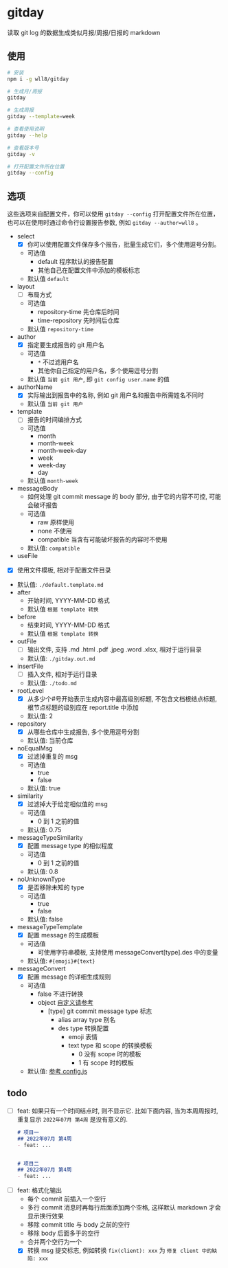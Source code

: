 # gitday
读取 git log 的数据生成类似月报/周报/日报的 markdown  

## 使用
``` sh
# 安装
npm i -g wll8/gitday

# 生成月/周报
gitday

# 生成周报
gitday --template=week

# 查看使用说明
gitday --help

# 查看版本号
gitday -v

# 打开配置文件所在位置
gitday --config
```

## 选项
这些选项来自配置文件，你可以使用 `gitday --config` 打开配置文件所在位置，也可以在使用时通过命令行设置报告参数, 例如 `gitday --author=wll8` 。

- select
  - [x] 你可以使用配置文件保存多个报告，批量生成它们，多个使用逗号分割。
  - 可选值
    - default 程序默认的报告配置
    - 其他自己在配置文件中添加的模板标志
  - 默认值 `default`
- layout
  - [ ] 布局方式
  - 可选值
    - repository-time 先仓库后时间
    - time-repository 先时间后仓库
  - 默认值 `repository-time`
- author
  - [x] 指定要生成报告的 git 用户名
  - 可选值
    - `*` 不过滤用户名
    - 其他你自己指定的用户名，多个使用逗号分割
  - 默认值 `当前 git 用户`, 即 `git config user.name` 的值
- authorName
  - [x] 实际输出到报告中的名称, 例如 git 用户名和报告中所需姓名不同时
  - 默认值 `当前 git 用户`
- template
  - [ ] 报告的时间编排方式
  - 可选值
    - month
    - month-week
    - month-week-day
    - week
    - week-day
    - day
  - 默认值 `month-week`
- messageBody
  - 如何处理 git commit message 的 body 部分, 由于它的内容不可控, 可能会破坏报告
  - 可选值
    - raw 原样使用
    - none 不使用
    - compatible 当含有可能破坏报告的内容时不使用
  - 默认值: `compatible`
- useFile
 - [x] 使用文件模板, 相对于配置文件目录
  - 默认值: `./default.template.md`
- after
  - 开始时间, YYYY-MM-DD 格式
  - 默认值 `根据 template 转换`
- before
  - 结束时间, YYYY-MM-DD 格式
  - 默认值 `根据 template 转换`
- outFile
  - [ ] 输出文件, 支持 .md .html .pdf .jpeg .word .xlsx, 相对于运行目录
  - 默认值: `./gitday.out.md`
- insertFile
  - [ ] 插入文件, 相对于运行目录
  - 默认值: `./todo.md`
- rootLevel
  - [x] 从多少个#号开始表示生成内容中最高级别标题, 不包含文档根结点标题, 根节点标题的级别应在 report.title 中添加
  - 默认值: 2
- repository
  - [x] 从哪些仓库中生成报告, 多个使用逗号分割
  - 默认值: 当前仓库
- noEqualMsg
  - [x] 过滤掉重复的 msg
  - 可选值
    - true
    - false
  - 默认值: true
- similarity
  - [x] 过滤掉大于给定相似值的 msg
  - 可选值
    - 0 到 1 之前的值
  - 默认值: 0.75
- messageTypeSimilarity
  - [x] 配置 message type 的相似程度
  - 可选值
    - 0 到 1 之前的值
  - 默认值: 0.8
- noUnknownType
  - [x] 是否移除未知的 type
  - 可选值
    - true
    - false
  - 默认值: false
- messageTypeTemplate
  - [x] 配置 message 的生成模板
  - 可选值
    - 可使用字符串模板, 支持使用 messageConvert[type].des 中的变量
  - 默认值: `#{emoji}#{text}`
- messageConvert
  - [x] 配置 message 的详细生成规则
  - 可选值
    - false 不进行转换
    - object [自定义请参考](./config/config.js)
      - [type] git commit message type 标志
        - alias array type 别名
        - des type 转换配置
          - emoji 表情
          - text type 和 scope 的转换模板
            - 0 没有 scope 时的模板
            - 1 有 scope 时的模板
  - 默认值: [参考 config.js](./config/config.js)

## todo
- [ ] feat: 如果只有一个时间结点时, 则不显示它. 比如下面内容, 当为本周周报时, 重复显示 `2022年07月 第4周` 是没有意义的.
  ``` md
  # 项目一
  ## 2022年07月 第4周
  - feat: ...


  # 项目二
  ## 2022年07月 第4周
  - feat: ...

  ```
- [ ] feat: 格式化输出
  - 每个 commit 前插入一个空行
  - 多行 commit 消息时再每行后面添加两个空格, 这样默认 markdown 才会显示换行效果
  - 移除 commit title 与 body 之前的空行
  - 移除 body 后面多于的空行
  - 合并两个空行为一个
  - [x] 转换 msg 提交标志, 例如转换 `fix(client): xxx` 为 `修复 client 中的缺陷: xxx`